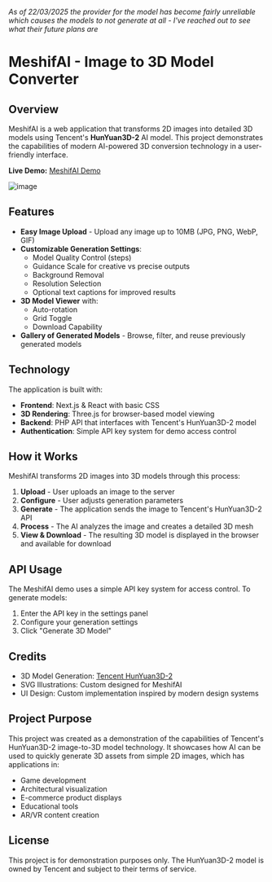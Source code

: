 _As of 22/03/2025 the provider for the model has become fairly unreliable which causes the models to not generate at all - I've reached out to see what their future plans are_

# MeshifAI - Image to 3D Model Converter

## Overview

MeshifAI is a web application that transforms 2D images into detailed 3D models using Tencent's **HunYuan3D-2** AI model. This project demonstrates the capabilities of modern AI-powered 3D conversion technology in a user-friendly interface.

**Live Demo:** [MeshifAI Demo](https://meshifai.example.com)

![image](https://github.com/user-attachments/assets/038a6576-856b-4421-a495-a3063f25ba7a)

## Features

- **Easy Image Upload** - Upload any image up to 10MB (JPG, PNG, WebP, GIF)
- **Customizable Generation Settings**:
  - Model Quality Control (steps)
  - Guidance Scale for creative vs precise outputs
  - Background Removal
  - Resolution Selection
  - Optional text captions for improved results
- **3D Model Viewer** with:
  - Auto-rotation
  - Grid Toggle
  - Download Capability
- **Gallery of Generated Models** - Browse, filter, and reuse previously generated models

## Technology

The application is built with:

- **Frontend**: Next.js & React with basic CSS
- **3D Rendering**: Three.js for browser-based model viewing
- **Backend**: PHP API that interfaces with Tencent's HunYuan3D-2 model
- **Authentication**: Simple API key system for demo access control

## How it Works

MeshifAI transforms 2D images into 3D models through this process:

1. **Upload** - User uploads an image to the server
2. **Configure** - User adjusts generation parameters
3. **Generate** - The application sends the image to Tencent's HunYuan3D-2 API
4. **Process** - The AI analyzes the image and creates a detailed 3D mesh
5. **View & Download** - The resulting 3D model is displayed in the browser and available for download

## API Usage

The MeshifAI demo uses a simple API key system for access control. To generate models:

1. Enter the API key in the settings panel
2. Configure your generation settings
3. Click "Generate 3D Model"


## Credits

- 3D Model Generation: [Tencent HunYuan3D-2](https://hunyuan.tencent.com/)
- SVG Illustrations: Custom designed for MeshifAI
- UI Design: Custom implementation inspired by modern design systems

## Project Purpose

This project was created as a demonstration of the capabilities of Tencent's HunYuan3D-2 image-to-3D model technology. It showcases how AI can be used to quickly generate 3D assets from simple 2D images, which has applications in:

- Game development
- Architectural visualization
- E-commerce product displays
- Educational tools
- AR/VR content creation

## License

This project is for demonstration purposes only. The HunYuan3D-2 model is owned by Tencent and subject to their terms of service.
